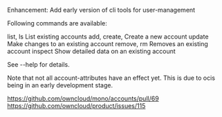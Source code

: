 Enhancement: Add early version of cli tools for user-management

Following commands are available:

list, ls        List existing accounts
add, create,    Create a new account
update          Make changes to an existing account
remove, rm      Removes an existing account
inspect         Show detailed data on an existing account

See --help for details.

Note that not all account-attributes have an effect yet. This is due to ocis
being in an early development stage.

https://github.com/owncloud/mono/accounts/pull/69
https://github.com/owncloud/product/issues/115
